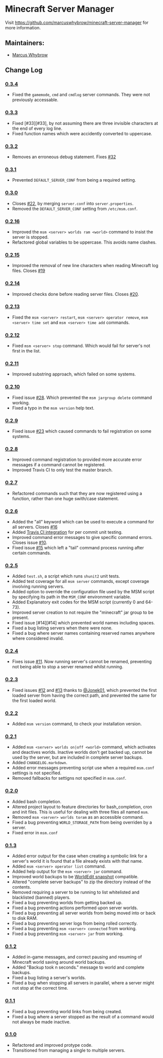 Minecraft Server Manager
========================

Visit https://github.com/marcuswhybrow/minecraft-server-manager for more information.

Maintainers:
------------

* [Marcus Whybrow](https://github.com/marcuswhybrow)

Change Log
----------

### [0.3.4](https://github.com/marcuswhybrow/minecraft-server-manager/compare/0.3.3...0.3.4)

* Fixed the `gamemode`, `cmd` and `cmdlog` server commands. They were not previously accessable. 

### [0.3.3](https://github.com/marcuswhybrow/minecraft-server-manager/compare/0.3.2...0.3.3)

* Fixed [#33][#33], by not assuming there are three invisible characters at the end of every log line.
* Fixed function names which were accidently converted to uppercase.

[#32]: https://github.com/marcuswhybrow/minecraft-server-manager/issues/32


### [0.3.2](https://github.com/marcuswhybrow/minecraft-server-manager/compare/0.3.1...0.3.2)

* Removes an erroneous debug statement. Fixes [#32][#32]

[#32]: https://github.com/marcuswhybrow/minecraft-server-manager/issues/32


### [0.3.1](https://github.com/marcuswhybrow/minecraft-server-manager/compare/0.3.0...0.3.1)

* Prevented `DEFAULT_SERVER_CONF` from being a required setting.


### [0.3.0](https://github.com/marcuswhybrow/minecraft-server-manager/compare/0.2.16...0.3.0)

* Closes [#22][#22], by merging `server.conf` into `server.properties`.
* Removed the `DEFAULT_SERVER_CONF` setting from `/etc/msm.conf`.

[#22]: https://github.com/marcuswhybrow/minecraft-server-manager/issues/22


### [0.2.16](https://github.com/marcuswhybrow/minecraft-server-manager/compare/0.2.15...0.2.16)

* Improved the `msm <server> worlds ram <world>` command to insist the server is stopped.
* Refactored global variables to be uppercase. This avoids name clashes.


### [0.2.15](https://github.com/marcuswhybrow/minecraft-server-manager/compare/0.2.14...0.2.15)

* Improved the removal of new line characters when reading Minecraft log files. Closes [#19][#19]

[#19]: https://github.com/marcuswhybrow/minecraft-server-manager/issues/19


### [0.2.14](https://github.com/marcuswhybrow/minecraft-server-manager/compare/0.2.13...0.2.14)

* Improved checks done before reading server files. Closes [#20][#20]. 

[#20]: https://github.com/marcuswhybrow/minecraft-server-manager/issues/20


### [0.2.13](https://github.com/marcuswhybrow/minecraft-server-manager/compare/0.2.12...0.2.13)

* Fixed the `msm <server> restart`, `msm <server> operator remove`, `msm <server> time set` and `msm <server> time add` commands.


### [0.2.12](https://github.com/marcuswhybrow/minecraft-server-manager/compare/0.2.11...0.2.12)

* Fixed `msm <server> stop` command. Which would fail for server's not first in the list.


### [0.2.11](https://github.com/marcuswhybrow/minecraft-server-manager/compare/0.2.10...0.2.11)

* Improved substring approach, which failed on some systems.


### [0.2.10](https://github.com/marcuswhybrow/minecraft-server-manager/compare/0.2.9...0.2.10)

* Fixed issue [#28][#28]. Which prevented the `msm jargroup delete` command working.
* Fixed a typo in the `msm version` help text.

[#28]: https://github.com/marcuswhybrow/minecraft-server-manager/issues/28


### [0.2.9](https://github.com/marcuswhybrow/minecraft-server-manager/compare/0.2.8...0.2.9)

* Fixed issue [#23][#23] which caused commands to fail registration on some systems.

[#23]: https://github.com/marcuswhybrow/minecraft-server-manager/issues/23


### [0.2.8](https://github.com/marcuswhybrow/minecraft-server-manager/compare/0.2.7...0.2.8)

* Improved command registration to provided more accurate error messages if a command cannot be registered.
* Improved Travis CI to only test the master branch.


### [0.2.7](https://github.com/marcuswhybrow/minecraft-server-manager/compare/0.2.6...0.2.7)

* Refactored commands such that they are now registered using a function, rather than one huge swith/case statement.


### [0.2.6](https://github.com/marcuswhybrow/minecraft-server-manager/compare/0.2.5...0.2.6)

* Added the "all" keyword which can be used to execute a command for all servers. Closes [#16][#16]
* Added [Travis CI integration][travis] for per commit unit testing.
* Improved command error messages to give specific command errors. Closes issue [#10][#10].
* Fixed issue [#15][#15] which left a "tail" command process running after certain commands.

[#15]: https://github.com/marcuswhybrow/minecraft-server-manager/issues/15
[#16]: https://github.com/marcuswhybrow/minecraft-server-manager/issues/16
[#10]: https://github.com/marcuswhybrow/minecraft-server-manager/issues/10

[travis]: http://travis-ci.org/#!/marcuswhybrow/minecraft-server-manager


### [0.2.5](https://github.com/marcuswhybrow/minecraft-server-manager/compare/0.2.4...0.2.5)

* Added `test.sh`, a script which runs `shunit2` unit tests.
* Added test coverage for all `msm server` commands, except coverage involving running servers.
* Added option to override the configuration file used by the MSM script by specifying its path in the `MSM_CONF` environment variable.
* Added Explanatory exit codes for the MSM script (currently 0 and 64-73).
* Improved server creation to not require the "minecraft" jar group to be present.
* Fixed issue [#14][#14] which prevented world names including spaces.
* Fixed a bug listing servers when there were none.
* Fixed a bug where server names containing reserved names anywhere where considered invalid.

[#11]: https://github.com/marcuswhybrow/minecraft-server-manager/issues/14


### [0.2.4](https://github.com/marcuswhybrow/minecraft-server-manager/compare/0.2.3...0.2.4)

* Fixes issue [#11][#11]. Now running server's cannot be renamed, preventing not being able to stop a server renamed whilst running.

[#11]: https://github.com/marcuswhybrow/minecraft-server-manager/issues/11


### [0.2.3](https://github.com/marcuswhybrow/minecraft-server-manager/compare/0.2.2...0.2.3)

* Fixed issues [#12][#12] and [#13][#13] thanks to [@Jonek01][@Jonek01], which prevented the first loaded server from having the correct path, and prevented the same for the first loaded world.

[#12]: https://github.com/marcuswhybrow/minecraft-server-manager/issues/12
[#13]: https://github.com/marcuswhybrow/minecraft-server-manager/issues/13
[@Jonek01]: https://github.com/Jonek01


### [0.2.2](https://github.com/marcuswhybrow/minecraft-server-manager/compare/0.2.1...0.2.2)

* Added `msm version` command, to check your installation version.


### [0.2.1](https://github.com/marcuswhybrow/minecraft-server-manager/compare/0.2.0...0.2.1)

* Added `msm <server> worlds on|off <world>` command, which activates and deactives worlds. Inactive worlds don't get backed up, cannot be used by the server, but are included in complete server backups.
* Added `CHANGELOG.markdown`.
* Added error messages preventing script use when a required `msm.conf` settings is not specified.
* Removed fallbacks for settigns not specified in `msm.conf`.


### [0.2.0](https://github.com/marcuswhybrow/minecraft-server-manager/compare/0.1.3...0.2.0)

* Added bash completion.
* Altered project layout to feature directories for bash_completion, cron and init files. This is useful for dealing with three files all named `msm`.
* Removed `msm <server> worlds toram` as an accessible command.
* Fixed a bug preventing `WORLD_STORAGE_PATH` from being overriden by a server.
* Fixed error in `msm.conf`


### [0.1.3](https://github.com/marcuswhybrow/minecraft-server-manager/compare/0.1.2...0.1.3)

* Added error output for the case when creating a symbolic link for a server's world it is found that a file already exists with that name.
* Added `msm <server> operator list` command.
* Added help output for the `msm <server> jar` command.
* Improved world backups to be [WorldEdit snapshot](wiki.sk89q.com/wiki/WorldEdit/Snapshots) compatible.
* Altered "complete server backups" to zip the directory instead of the contents.
* Removed requiring a server to be running to list whitelisted and blacklisted (banned) players.
* Fixed a bug preventing worlds from getting backed up.
* Fixed a bug preventing actions performed upon server worlds.
* Fixed a bug preventing all server worlds from being moved into or back to disk RAM.
* Fixed a bug preventing server logs from being rolled correctly.
* Fixed a bug preventing `msm <server> connected` from working.
* Fixed a bug preventing `msm <server> jar` from working.


### [0.1.2](https://github.com/marcuswhybrow/minecraft-server-manager/compare/0.1.1...0.1.2)

* Added in-game messages, and correct pausing and resuming of Minecraft world saving around world backups.
* Added "Backup took n seconds." message to world and complete backups.
* Fixed a bug listing a server's worlds.
* Fixed a bug when stopping all servers in parallel, where a server might not stop at the correct time.


### [0.1.1](https://github.com/marcuswhybrow/minecraft-server-manager/compare/0.1.0...0.1.1)

* Fixed a bug preventing world links from being created.
* Fixed a bug where a server stopped as the result of a command would not always be made inactive.


### [0.1.0](https://github.com/marcuswhybrow/minecraft-server-manager/compare/aaaa69dbd6c45ff0eb7dd69b756b4103abadfbc4...0.1.0)

* Refactored and improved protype code.
* Transitioned from managing a single to multiple servers.